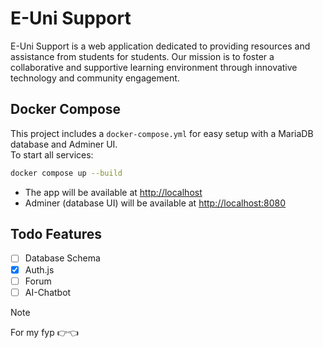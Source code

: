 # E-Uni Support

E-Uni Support is a web application dedicated to providing resources and assistance from students for students. Our mission is to foster a collaborative and supportive learning environment through innovative technology and community engagement.

## Docker Compose

This project includes a `docker-compose.yml` for easy setup with a MariaDB database and Adminer UI.  
To start all services:

```bash
docker compose up --build
```

- The app will be available at [http://localhost](http://localhost)
- Adminer (database UI) will be available at [http://localhost:8080](http://localhost:8080)

## Todo Features

- [ ] Database Schema
- [x] Auth.js
- [ ] Forum
- [ ] AI-Chatbot

> [!NOTE]
> For my fyp 👉👈
